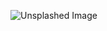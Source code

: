 ![Unsplashed Image](https://images.unsplash.com/photo-1562887085-22edc4817a9e?ixlib=rb-1.2.1&ixid=eyJhcHBfaWQiOjEyMDd9&auto=format&fit=crop&w=800&q=80)
